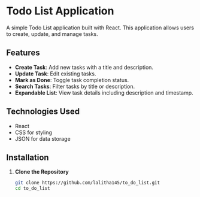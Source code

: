 # Todo List Application

A simple Todo List application built with React. This application allows users to create, update, and manage tasks.

## Features

- **Create Task**: Add new tasks with a title and description.
- **Update Task**: Edit existing tasks.
- **Mark as Done**: Toggle task completion status.
- **Search Tasks**: Filter tasks by title or description.
- **Expandable List**: View task details including description and timestamp.

## Technologies Used

- React
- CSS for styling
- JSON for data storage

## Installation

1. **Clone the Repository**

   ```bash
   git clone https://github.com/lalitha145/to_do_list.git
   cd to_do_list
